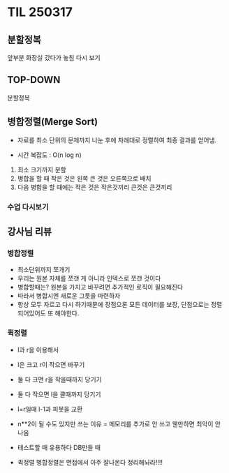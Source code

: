 # TIL 250317

## 분할정복

앞부분 화장실 갔다가 놓침 다시 보기

## TOP-DOWN 

분할정복

## 병합정렬(Merge Sort)

- 자료를 최소 단위의 문제까지 나눈 후에 차례대로 정렬하여 최종 결과를 얻어냄.

- 시간 복잡도 : O(n log n)

1) 최소 크기까지 분할
2) 병합을 할 때 작은 것은 왼쪽 큰 것은 오른쪽으로 배치
3) 다음 병합을 할 때에는 작은 것은 작은것끼리 큰것은 큰것끼리

### 수업 다시보기



## 강사님 리뷰
### 병합정렬
- 최소단위까지 쪼개기
- 우리는 원본 자체를 쪼갠 게 아니라 인덱스로 쪼갠 것이다
- 병합할때는? 원본을 가지고 바꾸려면 추가적인 로직이 필요해진다
- 따라서 병합시엔 새로운 그릇을 마련하자
- 항상 모두 자르고 다시 하기때문에 장점으론 모든 데이터를 보장, 단점으로는 정렬되어있어도 또 해야한다.

### 퀵정렬
- l과 r을 이용해서
- l은 크고 r이 작으면 바꾸기
- 둘 다 크면 r을 작을때까지 당기기
- 둘 다 작으면 l을 클때까지 당기기
- l=r일때 l-1과 피봇을 교환
- n**2이 될 수도 있지만 쓰는 이유 = 메모리를 추가로 안 쓰고 웬만하면 최악이 안 나옴
- 테스트할 때 유용하다 DB만들 때


- 퀵정렬 병합정렬은 면접에서 아주 잘나온다 정리해놔라!!!!
